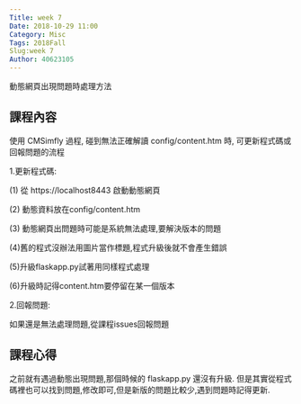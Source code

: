 ```yaml
---
Title: week 7
Date: 2018-10-29 11:00
Category: Misc
Tags: 2018Fall
Slug:week 7
Author: 40623105
---
```


動態網頁出現問題時處理方法

<!-- PELICAN_END_SUMMARY -->

課程內容
----

使用 CMSimfly 過程, 碰到無法正確解讀 config/content.htm 時, 可更新程式碼或回報問題的流程

1.更新程式碼:

(1) 從 https://localhost8443 啟動動態網頁

(2) 動態資料放在config/content.htm

(3) 動態網頁出問題時可能是系統無法處理,要解決版本的問題

(4)舊的程式沒辦法用圖片當作標題,程式升級後就不會產生錯誤

(5)升級flaskapp.py試著用同樣程式處理

(6)升級時記得content.htm要停留在某一個版本

2.回報問題:

如果還是無法處理問題,從課程issues回報問題




課程心得
----

之前就有遇過動態出現問題,那個時候的 flaskapp.py 還沒有升級.
但是其實從程式碼裡也可以找到問題,修改即可,但是新版的問題比較少,遇到問題時記得更新.


